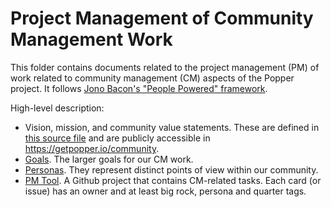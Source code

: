 # Project Management of Community Management Work

This folder contains documents related to the project management (PM) 
of work related to community management (CM) aspects of the Popper 
project. It follows [Jono Bacon's "People Powered" 
framework](https://www.jonobacon.com/books/peoplepowered/).

High-level description:

  * Vision, mission, and community value statements. These are defined 
    in [this source file](../layouts/community/list.html) and are 
    publicly accessible in <https://getpopper.io/community>.
  * [Goals](./big-rocks.md). The larger goals for our CM work.
  * [Personas](./personas.md). They represent distinct points of view 
    within our community.
  * [PM Tool][ghp]. A Github project that contains CM-related tasks. 
    Each card (or issue) has an owner and at least big rock, persona 
    and quarter tags.

[ghp]: https://github.com/orgs/getpopper/projects/1
